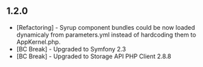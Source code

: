 ## 1.2.0
 * [Refactoring] - Syrup component bundles could be now loaded dynamicaly from parameters.yml instead of hardcoding them to AppKernel.php.
 * [BC Break] - Upgraded to Symfony 2.3
 * [BC Break] - Upgraded to Storage API PHP Client 2.8.8
